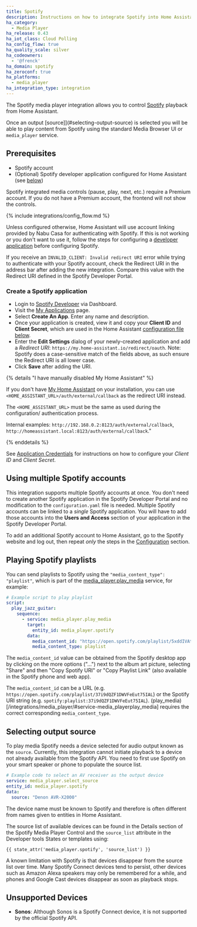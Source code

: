 ```yaml
---
title: Spotify
description: Instructions on how to integrate Spotify into Home Assistant.
ha_category:
  - Media Player
ha_release: 0.43
ha_iot_class: Cloud Polling
ha_config_flow: true
ha_quality_scale: silver
ha_codeowners:
  - '@frenck'
ha_domain: spotify
ha_zeroconf: true
ha_platforms:
  - media_player
ha_integration_type: integration
---
```


The Spotify media player integration allows you to control [Spotify](https://www.spotify.com/) playback from Home Assistant.

Once an output [source]](#selecting-output-source) is selected you will be able to play content from Spotify using the standard Media Browser UI or `media_player` service.

## Prerequisites

- Spotify account
- (Optional) Spotify developer application configured for Home Assistant (see [below](#create-a-spotify-application))

<div class='note'>
  Spotify integrated media controls (pause, play, next, etc.) require a Premium account.
  If you do not have a Premium account, the frontend will not show the controls.
</div>

{% include integrations/config_flow.md %}

Unless configured otherwise, Home Assistant will use account linking provided by
Nabu Casa for authenticating with Spotify. If this is not working or you don't
want to use it, follow the steps for configuring a [developer application](#create-a-spotify-application)
before configuring Spotify.

<div class='note'>

  If you receive an `INVALID_CLIENT: Invalid redirect URI` error while trying to
  authenticate with your Spotify account, check the Redirect URI in
  the address bar after adding the new integration. Compare this value with the
  Redirect URI defined in the Spotify Developer Portal.

</div>

### Create a Spotify application

- Login to [Spotify Developer](https://developer.spotify.com) via Dashboard.
- Visit the [My Applications](https://developer.spotify.com/my-applications/#!/applications) page.
- Select **Create An App**. Enter any name and description.
- Once your application is created, view it and copy your **Client ID** and **Client Secret**, which are used in the Home Assistant [configuration file below](#configuration).
- Enter the **Edit Settings** dialog of your newly-created application and add a *Redirect URI*:
  `https://my.home-assistant.io/redirect/oauth`.
  Note: Spotify does a case-sensitive match of the fields above, as such ensure the Redirect URI is all lower case.
- Click **Save** after adding the URI.

{% details "I have manually disabled My Home Assistant" %}

If you don't have [My Home Assistant](/integrations/my) on your installation,
you can use `<HOME_ASSISTANT_URL>/auth/external/callback` as the redirect URI
instead.

The `<HOME_ASSISTANT_URL>` must be the same as used during the configuration/
authentication process.

Internal examples: `http://192.168.0.2:8123/auth/external/callback`, `http://homeassistant.local:8123/auth/external/callback`."

{% enddetails %}

See [Application Credentials](/integrations/application_credentials) for instructions on how to configure your *Client ID* and *Client Secret*.

## Using multiple Spotify accounts

This integration supports multiple Spotify accounts at once. You don't need to
create another Spotify application in the Spotify Developer Portal and no
modification to the `configuration.yaml` file is needed. Multiple Spotify
accounts can be linked to a _single_ Spotify application. You will have to add those accounts into the **Users and Access** section of your application in the Spotify Developer Portal.

To add an additional Spotify account to Home Assistant, go to the Spotify website and log out, then repeat _only_ the steps
in the [Configuration](#configuration) section.

## Playing Spotify playlists

You can send playlists to Spotify using the `"media_content_type": "playlist"`, which is part of the
[media_player.play_media](/integrations/media_player/#service-media_playerplay_media) service, for example:

```yaml
# Example script to play playlist
script:
  play_jazz_guitar:
    sequence:
      - service: media_player.play_media
        target:
          entity_id: media_player.spotify
        data:
          media_content_id: "https://open.spotify.com/playlist/5xddIVAtLrZKtt4YGLM1SQ?si=YcvRqaKNTxOi043Qn4LYkg"
          media_content_type: playlist
```

The `media_content_id` value can be obtained from the Spotify desktop app by clicking on the more options ("...") next to the album art picture, selecting "Share" and then "Copy Spotify URI" or "Copy Playlist Link" (also available in the Spotify phone and web app).

The `media_content_id` can be a URL (e.g. `https://open.spotify.com/playlist/37i9dQZF1DWVFeEut75IAL`) or the Spotify URI string (e.g. `spotify:playlist:37i9dQZF1DWVFeEut75IAL`). (play_media)[/integrations/media_player/#service-media_playerplay_media] requires the correct corresponding `media_content_type`.

## Selecting output source

To play media Spotify needs a device selected for audio output known as the `source`. Currently, this integration cannot initiate playback to a device not already available from the Spotify API. You need to first use Spotify on your smart speaker or phone to populate the source list.

```yaml
# Example code to select an AV receiver as the output device
service: media_player.select_source
entity_id: media_player.spotify
data:
  source: "Denon AVR-X2000"
```

The device name must be known to Spotify and therefore is often different from names given to entities in Home Assistant.

The source list of available devices can be found in the Details section of the Spotify Media Player Control and the `source_list` attribute in the Developer tools States or templates using:

```jinja
{{ state_attr('media_player.spotify', 'source_list') }}
```

<div class='note'>
  A known limitation with Spotify is that devices disappear from the source list over time. Many Spotify Connect devices tend to persist, other devices such as Amazon Alexa speakers may only be remembered for a while, and phones and Google Cast devices disappear as soon as playback stops.
</div>

## Unsupported Devices

- **Sonos**: Although Sonos is a Spotify Connect device, it is not supported by the official Spotify API.
